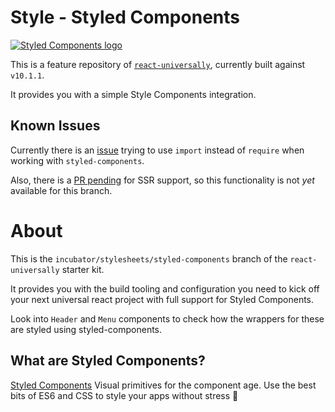 # Style - Styled Components

[![Styled Components logo](https://styled-components.com/static/media/logo.333814ad.png "Styled Components")](http://styled-components.com/)

This is a feature repository of [`react-universally`](https://github.com/ctrlplusb/react-universally), currently built against `v10.1.1`.

It provides you with a simple Style Components integration.

## Known Issues
  Currently there is an [issue](https://github.com/styled-components/styled-components/issues/157) trying to use `import` instead of `require` when working with `styled-components`.
  
  Also, there is a [PR pending](https://github.com/styled-components/styled-components/pull/214) for SSR support, so this functionality is not _yet_ available for this branch.

# About

  This is the `incubator/stylesheets/styled-components` branch of the `react-universally` starter kit.

  It provides you with the build tooling and configuration you need to kick off your next universal react project with full support for Styled Components.

  Look into `Header` and `Menu` components to check how the wrappers for these are styled using styled-components.

## What are Styled Components?

  [Styled Components](https://github.com/styled-components/styled-components) Visual primitives for the component age. Use the best bits of ES6 and CSS to style your apps without stress 💅
